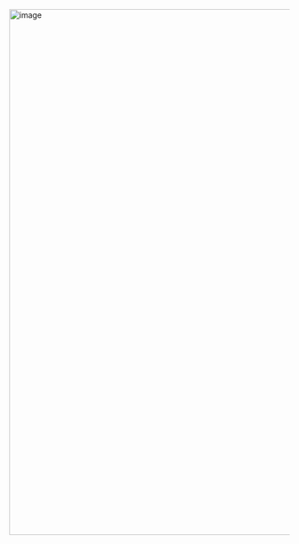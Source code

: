 <img width="1873" height="945" alt="image" src="https://github.com/user-attachments/assets/cec5f014-195b-421f-a43c-ad9be62a9e88" />
